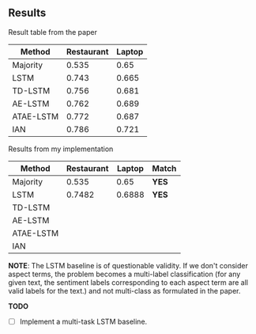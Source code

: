 ## Results

Result table from the paper

| Method | Restaurant | Laptop |
| --- | --- | --- |
| Majority | 0.535 | 0.65 | 
| LSTM | 0.743 | 0.665 |
| TD-LSTM | 0.756 | 0.681 |
| AE-LSTM | 0.762 | 0.689 |
| ATAE-LSTM | 0.772 | 0.687 |
| IAN | 0.786 | 0.721 |

Results from my implementation

| Method | Restaurant | Laptop | Match |
| --- | --- | --- | --- |
| Majority | 0.535 | 0.65 | **YES** | 
| LSTM | 0.7482 | 0.6888 | **YES** |
| TD-LSTM |  |  | |
| AE-LSTM |  |  | |
| ATAE-LSTM |  |  | |
| IAN |  |  | |

**NOTE**: The LSTM baseline is of questionable validity. If we don't consider aspect terms, the problem becomes a multi-label classification (for any given text, the sentiment labels corresponding to each aspect term are all valid labels for the text.) and not multi-class as formulated in the paper. 

**TODO**  

- [ ] Implement a multi-task LSTM baseline.

